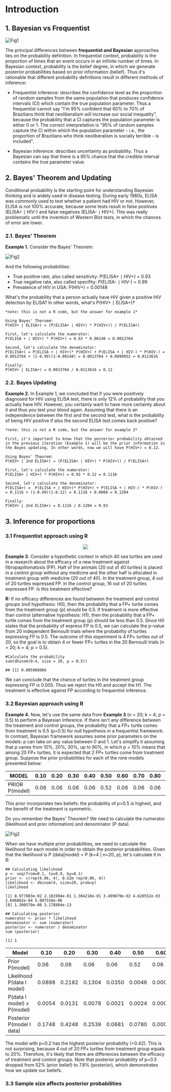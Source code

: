 # Introduction

## 1. Bayesian vs Frequentist
![Fig1](https://miro.medium.com/max/1932/0*eqNjjx0pcgm4_GPU.png)

The principal differences between **frequentist and Bayesian** approaches lies on the probability definition. In frequentist context, probability is the proportion of times that an event occurs in an infinite number of times. In Bayesian context, probability is the belief degree, in which we generate posterior probabilities based on prior information (belief). Thus it's rationable that different probability definitions result in different methods of inference: 

- Frequentist inference: describes the confidence level as the proportion of random samples from the same population that produces confidence intervals (CI) which contain the true population parameter. Thus a frequentist cannot say "I'm 95% confident that 60% to 70% of Brazilians think that neoliberalism will increase our social inequality", because the probability that a CI captures the population parameter is either 0 or 1. The correct interpretation is "95% of random samples capture the CI within which the population parameter - i.e., the proportion of Brazilians who think neoliberalism is socially terrible - is included".

- Bayesian inference: describes uncertainty as probability. Thus a Bayesian can say that there is a 95% chance that the credible interval contains the true parameter value.

## 2. Bayes' Theorem and Updating

Conditional probability is the starting point for understanding Bayesian thinking and is widely used in disease testing. During early 1980s, ELISA was commonly used to test whether a patient had HIV or not. However, ELISA is not 100% accurate, because some tests result in false positives (ELISA+ ∣ HIV-) and false negatives (ELISA- ∣ HIV+). This was really problematic until the invention of Western Blot tests, in which the chances of error are lower. 

### 2.1. Bayes' Theorem 
**Example 1.** Consider the Bayes' Theorem: 

![Fig2](https://wikimedia.org/api/rest_v1/media/math/render/svg/2634e395f47aaf16f5deb5b09a979afc646d83eb)

And the following probabilities:
- True positive rate, also called sensitivity: P(ELISA+ ∣ HIV+) = 0.93
- True negative rate, also called specifity: P(ELISA- ∣ HIV-) = 0.99
- Prevalence of HIV in USA: P(HIV+) = 0.00148

What's the probability that a person actually have HIV given a positive HIV detection by ELISA? In other words, what's P(HIV+ ∣ ELISA+)?

```
*note: this is not a R code, but the answer for example 1*

Using Bayes' Theroem:
P(HIV+ ∣ ELISA+) = (P(ELISA+ ∣ HIV+) * P(HIV+)) / P(ELISA+)

First, let's calculate the numerator:
P(ELISA + ∣ HIV+) * P(HIV+) = 0.93 * 0.00148 = 0.0013764

Second, let's calculate the denominator: 
P(ELISA+) = P(ELISA + ∣ HIV+)* P(HIV+) + P(ELISA + ∣ HIV-) * P(HIV-) = 0.0013764 + (1-0.99)(1-0.00148) = 0.0013764 + 0.0099852 = 0.0113616

Finally:
P(HIV+ ∣ ELISA+) = 0.0013764 / 0.0113616 = 0.12
```

### 2.2. Bayes Updating
**Example 2.** In Example 1, we concluded that if you were positively diagnosed for HIV using ELISA test, there is only 12% of probability that you actually have HIV. However, you certainly want to have more certainty about it and thus you test your blood again. Assuming that there is an independence between the first and the second test, what is the probability of being HIV positive if also the second ELISA test comes back positive?

```
*note: this is not a R code, but the answer for example 2*

First, it's important to know that the posterior probability obtained in the previous iteration (Example 1) will be the prior information in the Bayes updating. In other words, now we will have P(HIV+) = 0.12. 

Using Bayes' Theorem:
P(HIV+ ∣ 2nd ELISA+) = (P(ELISA+ ∣ HIV+) * P(HIV+)) / P(ELISA+)

First, let's calculate the numerator:
P(ELISA+ ∣ HIV+) * P(HIV+) = 0.93 * 0.12 = 0.1116

Second, let's calculate the denominator:
P(ELISA+) =  P(ELISA + ∣ HIV+)* P(HIV+) + P(ELISA + ∣ HIV-) * P(HIV-) = 0.1116 + (1-0.99)(1-0.12) = 0.1116 + 0.0088 = 0.1204

Finally:
P(HIV+ ∣ 2nd ELISA+) = 0.1116 / 0.1204 = 0.93
```

## 3. Inference for proportions
### 3.1 Frequentist approach using R
<div style="text-align:center"><img src="https://oliveridleyproject.org/wp-content/uploads/2019/06/Green-turtle-with-fibropapillomatosis-tumors-Kenya.jpg" /></div>

**Example 3.** Consider a hypothetic context in which 40 sea turtles are used in a research about the efficacy of a new treatment against fibropapillomatosis (FP). Half of the animals (20 out of 40 turtles) is placed in a control group without any medicine and the other half is allocated in treatment group with medicine (20 out of 40). In the treatment group, 4 out of 20 turtles expressed FP. In the control group, 16 out of 20 turtles expressed FP. Is this treatment effective?

**R:** If no efficacy differences are found between the treatment and control groups (null hypothesis: H0), then the probability that a FP+ turtle comes from the treatment group (p) should be 0.5. If treatment is more effective than control (alternative hypothesis: H1), then the probability that a FP+ turtle comes from the treatment group (p) should be less than 0.5. Since H0 states that the probability of express FP is 0.5, we can calculate the p-value from 20 independent Bernoulli trials where the probability of turtles expressing FP is 0.5. The outcome of this experiment is 4 FP+ turtles out of 20, so the goal is to obtain 4 or fewer FP+ turtles in the 20 Bernoulli trials (n = 20; k = 4; p = 0.5).

```
#Calculate the probability 
sum(dbinom(0:4, size = 20, p = 0.5))
```

```
## [1] 0.005908966
```

We can conclude that the chance of turtles in the treatment group expressing FP is 0.005. Thus we reject the H0 and accept the H1. The treatment is effective against FP according to frequentist inference.

### 3.2 Bayesian approach using R

**Example 4.** Now, let's use the same data from **Example 3** (n = 20; k = 4; p = 0.5) to perform a Bayesian Inference. If there isn't any difference between the treatment and control groups, the probability that a FP+ turtle comes from treatment is 0.5 (p=0.5) for null hypothesis in a frequentist framework. In contrast, Bayesian framework assumes some prior parameters on the models: p can take on any value between 0 and 1. Let's simplify it assuming that p varies from 10%, 20%, 30%, up to 90%, in which p = 10% means that among 20 FP+ turtles, it is expected that 2 FP+ turtles come from treatment group. Suppose the prior probabilities for each of the nine models presented below: 


| MODEL                   |  0.10 |  0.20 |  0.30 |  0.40 |  0.50 |  0.60 |  0.70 |  0.80 |  0.90 |
|-------------------------|-------|-------|-------|-------|-------|-------|-------|-------|-------|
| PRIOR P(model)          |  0.06 |  0.06 |  0.06 |  0.06 |  0.52 |  0.06 |  0.06 |  0.06 |  0.06 |

This prior incorporates two beliefs: the probability of p=0.5 is highest, and the benefit of the treatment is symmetric. 

Do you remember the Bayes' Theorem? We need to calculate the numerator (likelihood and prior information) and denominator (P data).

![Fig2](https://wikimedia.org/api/rest_v1/media/math/render/svg/2634e395f47aaf16f5deb5b09a979afc646d83eb)

When we have multiple prior probabilities, we need to calculate the likelihood for each model in order to obtain the posterior probabilities. Given that the likelihood is P (data|model) = P (k=4 | n=20, p), let's calculate it in R:

```
## Calculating likelihood
p <- seq(from=0.1, to=0.9, by=0.1)
prior <- c(rep(0.06, 4), 0.52m rep(0.06, 4))
likelihood <- dbinom(4, size=20, prob=p)
likelihood
```

```
[1] 8.977883e-02 2.181994e-01 1.304210e-01 3.499079e-02 4.620552e-03 2.696862e-04 5.007558e-06
[8] 1.300570e-08 3.178804e-13
```

```
## Calculating posterior
numerator <- prior * likelihood
denominator <- sum (numerator)
posterior <- numerator / denominator
sum (posterior)
```

```
[1] 1
```

| Model                     |  0.10 |  0.20 |  0.30 |  0.40 |  0.50 |  0.60 |  0.70 |  0.80 |  0.90 |
|---------------------------|-------|-------|-------|-------|-------|-------|-------|-------|-------|
| Prior P(model)            |   0.06|   0.06|   0.06|   0.06|   0.52|   0.06|   0.06|   0.06|   0.06|
| Likelihood P(data I model)| 0.0898|	0.2182|	0.1304|	0.0350|	0.0046|	0.0003|  0.00 |	 0.00	|   0.00|
| P(data I model) x P(model)| 0.0054| 0.0131|	0.0078|	0.0021|	0.0024|	0.0000|	  0.00|  0.00	|   0.00|
| Posterior P(model I data) | 0.1748|	0.4248|	0.2539|	0.0681|	0.0780|	0.0005|	  0.00|	  0.00| 	0.00|

The model with p=0.2 has the highest posterior probability (=0.42). This is not surprising, because 4 out of 20 FP+ turtles from treatment group equals to 20%. Therefore, it's likely that there are differences between the efficacy of treatment and control groups. Note that posterior probability of p=0.5 dropped from 52% (prior belief) to 7.8% (posterior), which demonstrates how we update our beliefs.  

### 3.3 Sample size affects posterior probabilities



